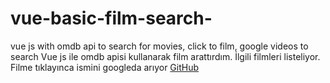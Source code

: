 # vue-basic-film-search-
vue js with omdb api to search for movies, click to film, google videos to search
Vue js ile omdb apisi kullanarak film arattırdım. İlgili filmleri listeliyor. Filme tıklayınca ismini googleda arıyor
[GitHub](ekrangoruntusu.jpg)
